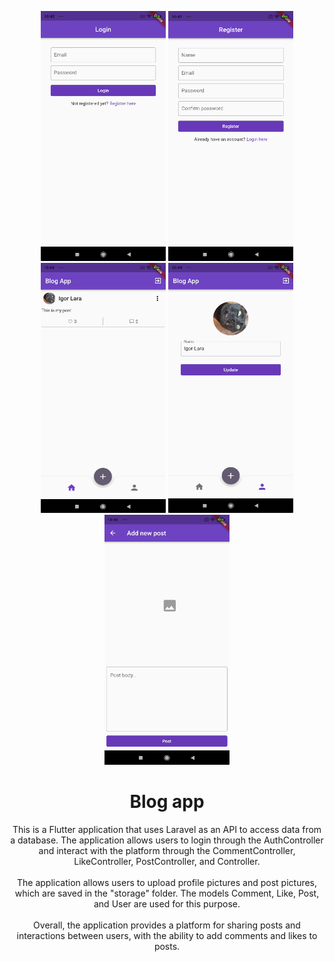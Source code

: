 <p align="center">
  <img src="https://github.com/igorAnthony/igorAnthony/blob/main/blog-app/login.png" width="200" height="400">
  <img src="https://github.com/igorAnthony/igorAnthony/blob/main/blog-app/register.png" width="200" height="400">
  <img src="https://github.com/igorAnthony/igorAnthony/blob/main/blog-app/home_view.png" width="200" height="400">
  <img src="https://github.com/igorAnthony/igorAnthony/blob/main/blog-app/profile.png" width="200" height="400">
  <img src="https://github.com/igorAnthony/igorAnthony/blob/main/blog-app/add_new_post.png" width="200" height="400">
</p>

<h1 align="center">Blog app </h1>

<p align="center">
 This is a Flutter application that uses Laravel as an API to access data from a database. The application allows users to login through the AuthController and interact with the platform through the CommentController, LikeController, PostController, and Controller.
 <br><br>
 The application allows users to upload profile pictures and post pictures, which are saved in the "storage" folder. The models Comment, Like, Post, and User are used for this purpose.
 <br><br>
 Overall, the application provides a platform for sharing posts and interactions between users, with the ability to add comments and likes to posts.
</p>